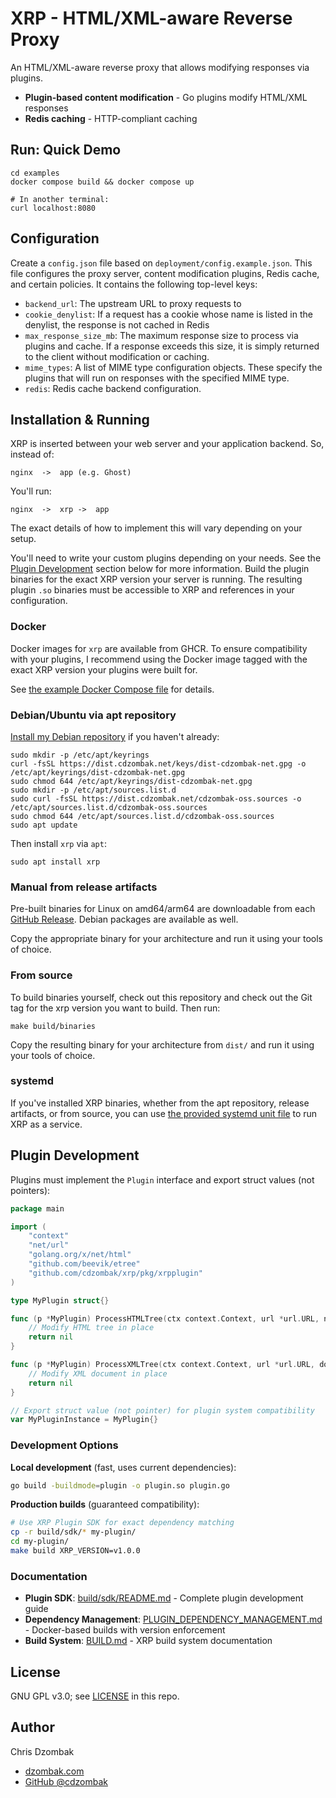 # XRP - HTML/XML-aware Reverse Proxy

An HTML/XML-aware reverse proxy that allows modifying responses via plugins.

- **Plugin-based content modification** - Go plugins modify HTML/XML responses
- **Redis caching** - HTTP-compliant caching

## Run: Quick Demo

```shell
cd examples
docker compose build && docker compose up

# In another terminal:
curl localhost:8080
```

## Configuration

Create a `config.json` file based on `deployment/config.example.json`. This file configures the proxy server, content modification plugins, Redis cache, and certain policies. It contains the following top-level keys:

- `backend_url`: The upstream URL to proxy requests to
- `cookie_denylist`: If a request has a cookie whose name is listed in the denylist, the response is not cached in Redis
- `max_response_size_mb`: The maximum response size to process via plugins and cache. If a response exceeds this size, it is simply returned to the client without modification or caching.
- `mime_types`: A list of MIME type configuration objects. These specify the plugins that will run on responses with the specified MIME type.
- `redis`: Redis cache backend configuration.

## Installation & Running

XRP is inserted between your web server and your application backend. So, instead of:

```
nginx  ->  app (e.g. Ghost)
```

You'll run:

```
nginx  ->  xrp ->  app
```

The exact details of how to implement this will vary depending on your setup.

You'll need to write your custom plugins depending on your needs. See the [Plugin Development](#plugin-development) section below for more information. Build the plugin binaries for the exact XRP version your server is running. The resulting plugin `.so` binaries must be accessible to XRP and references in your configuration.

### Docker

Docker images for `xrp` are available from GHCR. To ensure compatibility with your plugins, I recommend using the Docker image tagged with the exact XRP version your plugins were built for.

See [the example Docker Compose file](deployment/docker-compose.prod.yml) for details.

### Debian/Ubuntu via apt repository

[Install my Debian repository](https://www.dzombak.com/blog/2025/06/updated-instructions-for-installing-my-debian-package-repositories/) if you haven't already:

```shell
sudo mkdir -p /etc/apt/keyrings
curl -fsSL https://dist.cdzombak.net/keys/dist-cdzombak-net.gpg -o /etc/apt/keyrings/dist-cdzombak-net.gpg
sudo chmod 644 /etc/apt/keyrings/dist-cdzombak-net.gpg
sudo mkdir -p /etc/apt/sources.list.d
sudo curl -fsSL https://dist.cdzombak.net/cdzombak-oss.sources -o /etc/apt/sources.list.d/cdzombak-oss.sources
sudo chmod 644 /etc/apt/sources.list.d/cdzombak-oss.sources
sudo apt update
```

Then install `xrp` via `apt`:

```shell
sudo apt install xrp
```

### Manual from release artifacts

Pre-built binaries for Linux on amd64/arm64 are downloadable from each [GitHub Release](https://github.com/cdzombak/xrp/releases). Debian packages are available as well.

Copy the appropriate binary for your architecture and run it using your tools of choice.

### From source

To build binaries yourself, check out this repository and check out the Git tag for the xrp version you want to build. Then run:

```shell
make build/binaries
```

Copy the resulting binary for your architecture from `dist/` and run it using your tools of choice.

### systemd

If you've installed XRP binaries, whether from the apt repository, release artifacts, or from source, you can use [the provided systemd unit file](deployment/systemd/xrp.service) to run XRP as a service.

## Plugin Development

Plugins must implement the `Plugin` interface and export struct values (not pointers):

```go
package main

import (
    "context"
    "net/url"
    "golang.org/x/net/html"
    "github.com/beevik/etree"
    "github.com/cdzombak/xrp/pkg/xrpplugin"
)

type MyPlugin struct{}

func (p *MyPlugin) ProcessHTMLTree(ctx context.Context, url *url.URL, node *html.Node) error {
    // Modify HTML tree in place
    return nil
}

func (p *MyPlugin) ProcessXMLTree(ctx context.Context, url *url.URL, doc *etree.Document) error {
    // Modify XML document in place  
    return nil
}

// Export struct value (not pointer) for plugin system compatibility
var MyPluginInstance = MyPlugin{}
```

### Development Options

**Local development** (fast, uses current dependencies):
```bash
go build -buildmode=plugin -o plugin.so plugin.go
```

**Production builds** (guaranteed compatibility):
```bash
# Use XRP Plugin SDK for exact dependency matching
cp -r build/sdk/* my-plugin/
cd my-plugin/
make build XRP_VERSION=v1.0.0
```

### Documentation

- **Plugin SDK**: [build/sdk/README.md](build/sdk/README.md) - Complete plugin development guide
- **Dependency Management**: [PLUGIN_DEPENDENCY_MANAGEMENT.md](doc/PLUGIN_DEPENDENCY_MANAGEMENT.md) - Docker-based builds with version enforcement
- **Build System**: [BUILD.md](doc/BUILD.md) - XRP build system documentation

## License

GNU GPL v3.0; see [LICENSE](LICENSE) in this repo.

## Author

Chris Dzombak
- [dzombak.com](https://www.dzombak.com)
- [GitHub @cdzombak](https://github.com/cdzombak)

